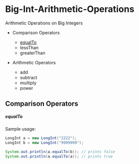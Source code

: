 # Big-Int-Arithmetic-Operations
Arithmetic Operations on Big Integers

- Comparison Operators
    - [equalTo](#equalto)
    - lessThan
    - greaterThan
    
- Arithmetic Operators
    - add
    - subtract
    - multiply
    - power

## Comparison Operators
##### equalTo
Sample usage:
```java
LongInt a = new LongInt("2222");
LongInt b = new LongInt("9999999");

System.out.println(a.equalTo(b)); // prints false
System.out.println(a.equalTo(a)); // prints true

```